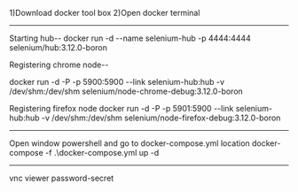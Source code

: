 1)Download docker tool box
2)Open docker terminal

------------------------------------------------------------------------------
Starting hub--
docker run -d --name selenium-hub -p 4444:4444 selenium/hub:3.12.0-boron

Registering chrome node--

docker run -d -P -p 5900:5900 --link selenium-hub:hub -v /dev/shm:/dev/shm selenium/node-chrome-debug:3.12.0-boron

Registering firefox node
docker run -d -P -p 5901:5900 --link selenium-hub:hub -v /dev/shm:/dev/shm selenium/node-firefox-debug:3.12.0-boron


--------------------------------------------------------------------------------------------

Open window powershell and go to docker-compose.yml location
 docker-compose -f .\docker-compose.yml up -d


------------------------------------------
vnc viewer password-secret
